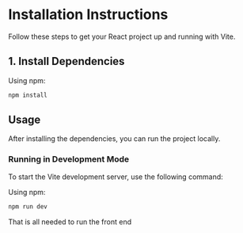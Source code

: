 # Installation Instructions

Follow these steps to get your React project up and running with Vite.

## 1. Install Dependencies

Using npm:

```bash
npm install
```

## Usage

After installing the dependencies, you can run the project locally.

### Running in Development Mode

To start the Vite development server, use the following command:

Using npm:

```bash
npm run dev
```

That is all needed to run the front end
